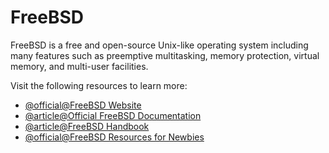 # FreeBSD

FreeBSD is a free and open-source Unix-like operating system including many features such as preemptive multitasking, memory protection, virtual memory, and multi-user facilities.

Visit the following resources to learn more:

- [@official@FreeBSD Website](https://www.freebsd.org/)
- [@article@Official FreeBSD Documentation](https://docs.freebsd.org/en/)
- [@article@FreeBSD Handbook](https://docs.freebsd.org/en/books/handbook/)
- [@official@FreeBSD Resources for Newbies](https://www.freebsd.org/projects/newbies/)
